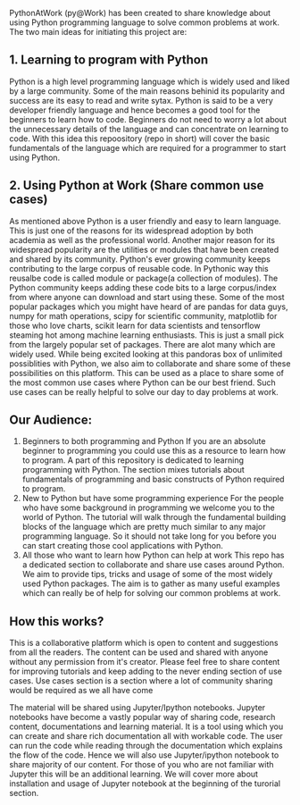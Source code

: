 PythonAtWork (py@Work) has been created to share knowledge about using Python programming language to solve common problems at work. The two main ideas for initiating this project are:

## 1. Learning to program with Python
Python is a high level programming language which is widely used and liked by a large community. Some of the main reasons behinid its popularity and success are its easy to read and write sytax. Python is said to be a very developer friendly language and hence becomes a good tool for the beginners to learn how to code. Beginners do not need to worry a lot about the unnecessary details of the language and can concentrate on learning to code. 
With this idea this repoository (repo in short) will cover the basic fundamentals of the language which are required for a programmer to start using Python.
 
## 2. Using Python at Work (Share common use cases)
As mentioned above Python is a user friendly and easy to learn language. This is just one of the reasons for its widespread adoption by both academia as well as the professional world. Another major reason for its widespread popularity are the utilities or modules that have been created and shared by its community. Python's ever growing community keeps contributing to the large corpus of reusable code. In Pythonic way this reusalbe code is called module or package(a collection of modules). The Python community keeps adding these code bits to a large corpus/index from where anyone can download and start using these. 
Some of the most popular packages which you might have heard of are pandas for data guys, numpy for math operations, scipy for scientific community, matplotlib for those who love charts, scikit learn for data scientists and tensorflow steaming hot among machine learning enthusiasts. This is just a small pick from the largely popular set of packages. There are alot many which are widely used.
While being excited looking at this pandoras box of unlimited possiblities with Python, we also aim to collaborate and share some of these possibilities on this platform. This can be used as a place to share some of the most common use cases where Python can be our best friend. Such use cases can be really helpful to solve our day to day problems at work.  

## Our Audience:
1. Beginners to both programming and Python
If you are an absolute beginner to programming you could use this as a resource to learn how to program. A part of this repository is dedicated to learning programming with Python. The section mixes tutorials about fundamentals of programming and basic constructs of Python required to program. 
2. New to Python but have some programming experience
For the people who have some background in programming we welcome you to the world of Python. The tutorial will walk through the fundamental building blocks of the language which are pretty much similar to any major programming language. So it should not take long for you before you can start creating those cool applications with Python. 
3. All those who want to learn how Python can help at work
This repo has a dedicated section to collaborate and share use cases around Python. We aim to provide tips, tricks and usage of some of the most widely used Python packages. The aim is to gather as many useful examples which can really be of help for solving our common problems at work.   

## How this works?
This is a collaborative platform which is open to content and suggestions from all the readers. The content can be used and shared with anyone without any permission from it's creator. Please feel free to share content for improving tutorials and keep adding to the never ending section of use cases. Use cases section is a section where a lot of community sharing would be required as we all have come      

The material will be shared using Jupyter/Ipython notebooks. Jupyter notebooks have become a vastly popular way of sharing code, research content, documentations and learning material. It is a tool using which you can create and share rich documentation all with workable code. The user can run the code while reading through the documentation which explains the flow of the code. Hence we will also use Jupyter/ipython notebook to share majority of our content. For those of you who are not familiar with Jupyter this will be an additional learning. 
We will cover more about installation and usage of Jupyter notebook at the beginning of the turorial section. 

